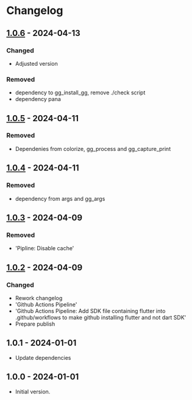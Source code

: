# Changelog

## [1.0.6] - 2024-04-13

### Changed

- Adjusted version

### Removed

- dependency to gg\_install\_gg, remove ./check script
- dependency pana

## [1.0.5] - 2024-04-11

### Removed

- Dependenies from colorize, gg\_process and gg\_capture\_print

## [1.0.4] - 2024-04-11

### Removed

- dependency from args and gg\_args

## [1.0.3] - 2024-04-09

### Removed

- 'Pipline: Disable cache'

## [1.0.2] - 2024-04-09

### Changed

- Rework changelog
- 'Github Actions Pipeline'
- 'Github Actions Pipeline: Add SDK file containing flutter into .github/workflows to make github installing flutter and not dart SDK'
- Prepare publish

## 1.0.1 - 2024-01-01

- Update dependencies

## 1.0.0 - 2024-01-01

- Initial version.

[1.0.6]: https://github.com/inlavigo/gg_log/compare/1.0.5...1.0.6
[1.0.5]: https://github.com/inlavigo/gg_log/compare/1.0.4...1.0.5
[1.0.4]: https://github.com/inlavigo/gg_log/compare/1.0.3...1.0.4
[1.0.3]: https://github.com/inlavigo/gg_log/compare/1.0.2...1.0.3
[1.0.2]: https://github.com/inlavigo/gg_log/compare/1.0.1...1.0.2
